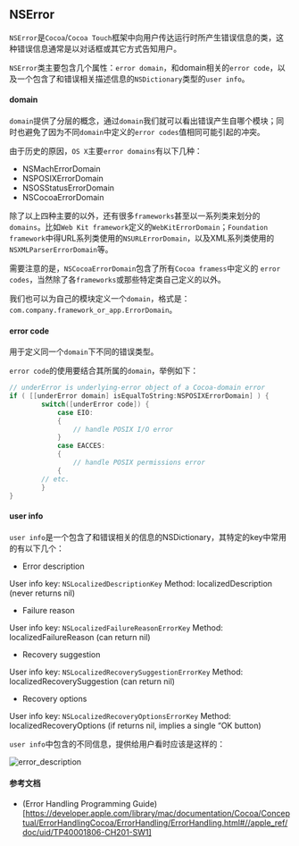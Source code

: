 
## NSError 

`NSError`是`Cocoa`/`Cocoa Touch`框架中向用户传达运行时所产生错误信息的类，这种错误信息通常是以对话框或其它方式告知用户。

`NSError`类主要包含几个属性：`error domain`，和domain相关的`error code`，以及一个包含了和错误相关描述信息的`NSDictionary`类型的`user info`。

#### domain

`domain`提供了分层的概念，通过`domain`我们就可以看出错误产生自哪个模块；同时也避免了因为不同`domain`中定义的`error codes`值相同可能引起的冲突。

由于历史的原因，`OS X`主要`error domains`有以下几种：

* NSMachErrorDomain
* NSPOSIXErrorDomain
* NSOSStatusErrorDomain
* NSCocoaErrorDomain

除了以上四种主要的以外，还有很多`frameworks`甚至以一系列类来划分的`domains`。比如`Web Kit framework`定义的`WebKitErrorDomain`；`Foundation framework`中得URL系列类使用的`NSURLErrorDomain`，以及XML系列类使用的`NSXMLParserErrorDomain`等。

需要注意的是，`NSCocoaErrorDomain`包含了所有`Cocoa framess`中定义的 `error codes`，当然除了各`frameworks`或那些特定类自己定义的以外。

我们也可以为自己的模块定义一个`domain`，格式是：`com.company.framework_or_app.ErrorDomain`。

#### error code

用于定义同一个`domain`下不同的错误类型。

`error code`的使用要结合其所属的`domain`，举例如下：

```objective-c
// underError is underlying-error object of a Cocoa-domain error
if ( [[underError domain] isEqualToString:NSPOSIXErrorDomain] ) {
        switch([underError code]) {
            case EIO:
            {
                // handle POSIX I/O error
            }
            case EACCES:
            {
                // handle POSIX permissions error
            {
        // etc.
        }
}
```

#### user info

`user info`是一个包含了和错误相关的信息的NSDictionary，其特定的key中常用的有以下几个：

* Error description

User info key: `NSLocalizedDescriptionKey`
Method: localizedDescription (never returns nil)

* Failure reason
 
User info key: `NSLocalizedFailureReasonErrorKey`
Method: localizedFailureReason (can return nil)

* Recovery suggestion
 
User info key: `NSLocalizedRecoverySuggestionErrorKey`
Method: localizedRecoverySuggestion (can return nil)

* Recovery options

User info key: `NSLocalizedRecoveryOptionsErrorKey`
Method: localizedRecoveryOptions (if returns nil, implies a single “OK button)

`user info`中包含的不同信息，提供给用户看时应该是这样的：

![error_description](https://github.com/wangzz/Blog/blob/master/image/NSError/error_description.gif?raw=true)


#### 参考文档

* (Error Handling Programming Guide)[https://developer.apple.com/library/mac/documentation/Cocoa/Conceptual/ErrorHandlingCocoa/ErrorHandling/ErrorHandling.html#//apple_ref/doc/uid/TP40001806-CH201-SW1]


